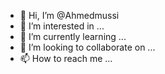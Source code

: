 - 👋 Hi, I’m @Ahmedmussi
- 👀 I’m interested in ...
- 🌱 I’m currently learning ...
- 💞️ I’m looking to collaborate on ...
- 📫 How to reach me ...

<!---
Ahmedmussi/Ahmedmussi is a ✨ special ✨ repository because its `README.md` (this file) appears on your GitHub profile.
You can click the Preview link to take a look at your changes.
--->
